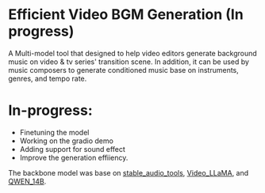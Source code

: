 # Efficient Video BGM Generation (In progress)

A Multi-model tool that designed to help video editors generate background music on video & tv series' transition scene. In addition, it can be used by music composers to generate conditioned music base on instruments, genres, and tempo rate. 

# In-progress: 
- Finetuning the model 
- Working on the gradio demo 
- Adding support for sound effect 
- Improve the generation effiiency. 

The backbone model was base on [stable_audio_tools](https://github.com/Stability-AI/stable-audio-tools), [Video_LLaMA](https://github.com/DAMO-NLP-SG/Video-LLaMA), and [QWEN_14B](https://github.com/QwenLM/Qwen).